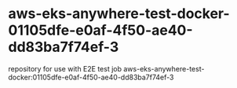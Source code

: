# aws-eks-anywhere-test-docker-01105dfe-e0af-4f50-ae40-dd83ba7f74ef-3
repository for use with E2E test job aws-eks-anywhere-test-docker:01105dfe-e0af-4f50-ae40-dd83ba7f74ef-3
